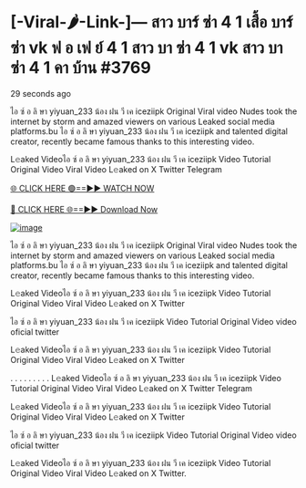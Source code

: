 # [-Viral-🌶-Link-]— สาว บาร์ ซ่า 4 1 เสื้อ บาร์ ซ่า vk ฟ อ เฟ ย์ 4 1 สาว บา ซ่า 4 1 vk สาว บา ซ่า 4 1 คา บ้าน #3769
29 seconds ago

ไอ ซ์ อ ลิ ษา yiyuan_233 น้อง ฝน วี เค iceziipk Original Viral video Nudes took the internet by storm and amazed viewers on various Leaked social media platforms.bu ไอ ซ์ อ ลิ ษา yiyuan_233 น้อง ฝน วี เค iceziipk and talented digital creator, recently became famous thanks to this interesting video.

L𝚎aked Videoไอ ซ์ อ ลิ ษา yiyuan_233 น้อง ฝน วี เค iceziipk Video Tutorial Original Video Viral Video L𝚎aked on X Twitter Telegram

[🌐 CLICK HERE 🟢==►► WATCH NOW](https://4k-stream-tv01.blogspot.com/2025/01/vai00.html)

[🔴 CLICK HERE 🌐==►► Download Now](https://4k-stream-tv01.blogspot.com/2025/01/vai00.html)

[![image](https://github.com/user-attachments/assets/9fb639ed-84ad-42c3-b2f2-fd144046d747)](https://4k-stream-tv01.blogspot.com/2025/01/vai00.html)

ไอ ซ์ อ ลิ ษา yiyuan_233 น้อง ฝน วี เค iceziipk Original Viral video Nudes took the internet by storm and amazed viewers on various Leaked social media platforms.bu ไอ ซ์ อ ลิ ษา yiyuan_233 น้อง ฝน วี เค iceziipk and talented digital creator, recently became famous thanks to this interesting video.

L𝚎aked Videoไอ ซ์ อ ลิ ษา yiyuan_233 น้อง ฝน วี เค iceziipk Video Tutorial Original Video Viral Video L𝚎aked on X Twitter

ไอ ซ์ อ ลิ ษา yiyuan_233 น้อง ฝน วี เค iceziipk Video Tutorial Original Video video oficial twitter

L𝚎aked Videoไอ ซ์ อ ลิ ษา yiyuan_233 น้อง ฝน วี เค iceziipk Video Tutorial Original Video Viral Video L𝚎aked on X Twitter

. . . . . . . . . L𝚎aked Videoไอ ซ์ อ ลิ ษา yiyuan_233 น้อง ฝน วี เค iceziipk Video Tutorial Original Video Viral Video L𝚎aked on X Twitter Telegram

L𝚎aked Videoไอ ซ์ อ ลิ ษา yiyuan_233 น้อง ฝน วี เค iceziipk Video Tutorial Original Video Viral Video L𝚎aked on X Twitter

ไอ ซ์ อ ลิ ษา yiyuan_233 น้อง ฝน วี เค iceziipk Video Tutorial Original Video video oficial twitter

L𝚎aked Videoไอ ซ์ อ ลิ ษา yiyuan_233 น้อง ฝน วี เค iceziipk Video Tutorial Original Video Viral Video L𝚎aked on X Twitter.
